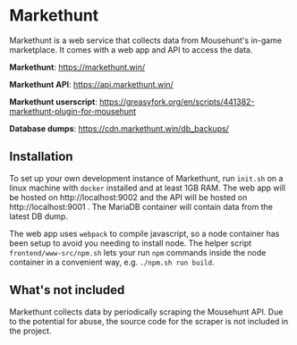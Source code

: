 # Markethunt
Markethunt is a web service that collects data from Mousehunt's in-game marketplace. It comes with a web app and API to access the data.

**Markethunt**: https://markethunt.win/

**Markethunt API**: https://api.markethunt.win/

**Markethunt userscript**: https://greasyfork.org/en/scripts/441382-markethunt-plugin-for-mousehunt

**Database dumps**: https://cdn.markethunt.win/db_backups/

## Installation
To set up your own development instance of Markethunt, run `init.sh` on a linux machine with `docker` installed and at least 1GB RAM. The web app will be hosted on http://localhost:9002 and the API will be hosted on http://localhost:9001 . The MariaDB container will contain data from the latest DB dump.

The web app uses `webpack` to compile javascript, so a node container has been setup to avoid you needing to install node. The helper script `frontend/www-src/npm.sh` lets your run `npm` commands inside the node container in a convenient way, e.g. `./npm.sh run build`.

## What's not included
Markethunt collects data by periodically scraping the Mousehunt API. Due to the potential for abuse, the source code for the scraper is not included in the project. 